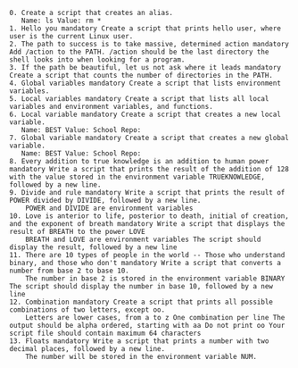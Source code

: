     0. Create a script that creates an alias.
       Name: ls Value: rm *
    1. Hello you mandatory Create a script that prints hello user, where user is the current Linux user.
    2. The path to success is to take massive, determined action mandatory Add /action to the PATH. /action should be the last directory the shell looks into when looking for a program.
    3. If the path be beautiful, let us not ask where it leads mandatory Create a script that counts the number of directories in the PATH.
    4. Global variables mandatory Create a script that lists environment variables.
    5. Local variables mandatory Create a script that lists all local variables and environment variables, and functions.
    6. Local variable mandatory Create a script that creates a new local variable.
       Name: BEST Value: School Repo:
    7. Global variable mandatory Create a script that creates a new global variable.
       Name: BEST Value: School Repo:
    8. Every addition to true knowledge is an addition to human power mandatory Write a script that prints the result of the addition of 128 with the value stored in the environment variable TRUEKNOWLEDGE, followed by a new line.
    9. Divide and rule mandatory Write a script that prints the result of POWER divided by DIVIDE, followed by a new line.
        POWER and DIVIDE are environment variables
    10. Love is anterior to life, posterior to death, initial of creation, and the exponent of breath mandatory Write a script that displays the result of BREATH to the power LOVE
        BREATH and LOVE are environment variables The script should display the result, followed by a new line
    11. There are 10 types of people in the world -- Those who understand binary, and those who don't mandatory Write a script that converts a number from base 2 to base 10.
        The number in base 2 is stored in the environment variable BINARY The script should display the number in base 10, followed by a new line
    12. Combination mandatory Create a script that prints all possible combinations of two letters, except oo.
        Letters are lower cases, from a to z One combination per line The output should be alpha ordered, starting with aa Do not print oo Your script file should contain maximum 64 characters
    13. Floats mandatory Write a script that prints a number with two decimal places, followed by a new line.
        The number will be stored in the environment variable NUM.

